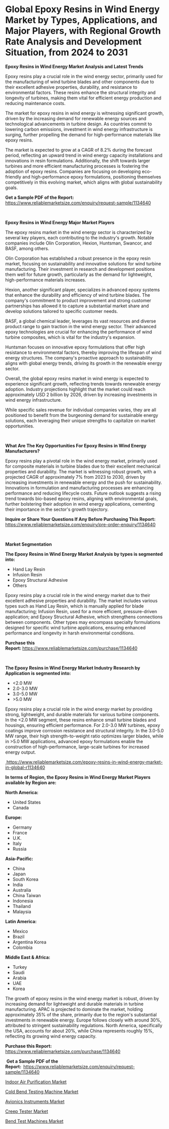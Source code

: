 <p><h1>Global Epoxy Resins in Wind Energy Market by Types, Applications, and Major Players, with Regional Growth Rate Analysis and Development Situation, from 2024 to 2031</h1></p><p><strong>Epoxy Resins in Wind Energy Market Analysis and Latest Trends</strong></p>
<p><p>Epoxy resins play a crucial role in the wind energy sector, primarily used for the manufacturing of wind turbine blades and other components due to their excellent adhesive properties, durability, and resistance to environmental factors. These resins enhance the structural integrity and longevity of turbines, making them vital for efficient energy production and reducing maintenance costs.</p><p>The market for epoxy resins in wind energy is witnessing significant growth, driven by the increasing demand for renewable energy sources and technological advancements in turbine design. As countries commit to lowering carbon emissions, investment in wind energy infrastructure is surging, further propelling the demand for high-performance materials like epoxy resins. </p><p>The market is expected to grow at a CAGR of 8.2% during the forecast period, reflecting an upward trend in wind energy capacity installations and innovations in resin formulations. Additionally, the shift towards larger turbines and more efficient manufacturing processes is fostering the adoption of epoxy resins. Companies are focusing on developing eco-friendly and high-performance epoxy formulations, positioning themselves competitively in this evolving market, which aligns with global sustainability goals.</p></p>
<p><strong>Get a Sample PDF of the Report:&nbsp;</strong> <a href="https://www.reliablemarketsize.com/enquiry/request-sample/1134640?utm_campaign=1131&utm_medium=2&utm_source=Github&utm_content=ia&utm_term=18122024&utm_id=epoxy-resins-in-wind-energy">https://www.reliablemarketsize.com/enquiry/request-sample/1134640</a></p>
<p>&nbsp;</p>
<p><strong>Epoxy Resins in Wind Energy Major Market Players</strong></p>
<p><p>The epoxy resins market in the wind energy sector is characterized by several key players, each contributing to the industry's growth. Notable companies include Olin Corporation, Hexion, Huntsman, Swancor, and BASF, among others.</p><p>Olin Corporation has established a robust presence in the epoxy resin market, focusing on sustainability and innovative solutions for wind turbine manufacturing. Their investment in research and development positions them well for future growth, particularly as the demand for lightweight, high-performance materials increases. </p><p>Hexion, another significant player, specializes in advanced epoxy systems that enhance the durability and efficiency of wind turbine blades. The company's commitment to product improvement and strong customer partnerships has allowed it to capture a substantial market share and develop solutions tailored to specific customer needs.</p><p>BASF, a global chemical leader, leverages its vast resources and diverse product range to gain traction in the wind energy sector. Their advanced epoxy technologies are crucial for enhancing the performance of wind turbine composites, which is vital for the industry's expansion.</p><p>Huntsman focuses on innovative epoxy formulations that offer high resistance to environmental factors, thereby improving the lifespan of wind energy structures. The company's proactive approach to sustainability aligns with global energy trends, driving its growth in the renewable energy sector.</p><p>Overall, the global epoxy resins market in wind energy is expected to experience significant growth, reflecting trends towards renewable energy adoption. Industry projections highlight that the market could reach approximately USD 2 billion by 2026, driven by increasing investments in wind energy infrastructure. </p><p>While specific sales revenue for individual companies varies, they are all positioned to benefit from the burgeoning demand for sustainable energy solutions, each leveraging their unique strengths to capitalize on market opportunities.</p></p>
<p>&nbsp;</p>
<p><strong>What Are The Key Opportunities For Epoxy Resins in Wind Energy Manufacturers?</strong></p>
<p><p>Epoxy resins play a pivotal role in the wind energy market, primarily used for composite materials in turbine blades due to their excellent mechanical properties and durability. The market is witnessing robust growth, with a projected CAGR of approximately 7% from 2023 to 2030, driven by increasing investments in renewable energy and the push for sustainability. Innovations in formulation and manufacturing processes are enhancing performance and reducing lifecycle costs. Future outlook suggests a rising trend towards bio-based epoxy resins, aligning with environmental goals, further bolstering their adoption in wind energy applications, cementing their importance in the sector's growth trajectory.</p></p>
<p><strong>Inquire or Share Your Questions If Any Before Purchasing This Report:</strong> <a href="https://www.reliablemarketsize.com/enquiry/pre-order-enquiry/1134640?utm_campaign=1131&utm_medium=2&utm_source=Github&utm_content=ia&utm_term=18122024&utm_id=epoxy-resins-in-wind-energy">https://www.reliablemarketsize.com/enquiry/pre-order-enquiry/1134640</a></p>
<p>&nbsp;</p>
<p><strong>Market Segmentation</strong></p>
<p><strong>The Epoxy Resins in Wind Energy Market Analysis by types is segmented into:</strong></p>
<p><ul><li>Hand Lay Resin</li><li>Infusion Resin</li><li>Epoxy Structural Adhesive</li><li>Others</li></ul></p>
<p><p>Epoxy resins play a crucial role in the wind energy market due to their excellent adhesive properties and durability. The market includes various types such as Hand Lay Resin, which is manually applied for blade manufacturing; Infusion Resin, used for a more efficient, pressure-driven application; and Epoxy Structural Adhesive, which strengthens connections between components. Other types may encompass specialty formulations designed for specific wind turbine applications, ensuring enhanced performance and longevity in harsh environmental conditions.</p></p>
<p><strong>Purchase this Report:&nbsp;</strong><a href="https://www.reliablemarketsize.com/purchase/1134640?utm_campaign=1131&utm_medium=2&utm_source=Github&utm_content=ia&utm_term=18122024&utm_id=epoxy-resins-in-wind-energy">https://www.reliablemarketsize.com/purchase/1134640</a></p>
<p>&nbsp;</p>
<p><strong>The Epoxy Resins in Wind Energy Market Industry Research by Application is segmented into:</strong></p>
<p><ul><li><2.0 MW</li><li>2.0-3.0 MW</li><li>3.0-5.0 MW</li><li>>5.0 MW</li></ul></p>
<p><p>Epoxy resins play a crucial role in the wind energy market by providing strong, lightweight, and durable materials for various turbine components. In the <2.0 MW segment, these resins enhance small turbine blades and housings, ensuring efficient performance. For 2.0-3.0 MW turbines, epoxy coatings improve corrosion resistance and structural integrity. In the 3.0-5.0 MW range, their high strength-to-weight ratio optimizes larger blades, while in >5.0 MW applications, advanced epoxy formulations enable the construction of high-performance, large-scale turbines for increased energy output.</p></p>
<p><a href="https://www.reliablemarketsize.com/epoxy-resins-in-wind-energy-market-in-global-r1134640?utm_campaign=1131&utm_medium=2&utm_source=Github&utm_content=ia&utm_term=18122024&utm_id=epoxy-resins-in-wind-energy">&nbsp;https://www.reliablemarketsize.com/epoxy-resins-in-wind-energy-market-in-global-r1134640</a></p>
<p><strong>In terms of Region, the Epoxy Resins in Wind Energy Market Players available by Region are:</strong></p>
<p>
    <p> <strong> North America: </strong>
        <ul>
            <li>United States</li>
            <li>Canada</li>
        </ul>
        </p> 
    <p> <strong> Europe: </strong>
        <ul>
            <li>Germany</li>
            <li>France</li>
            <li>U.K.</li>
            <li>Italy</li>
            <li>Russia</li>
        </ul>
        </p> 
    <p> <strong> Asia-Pacific: </strong>
        <ul>
            <li>China</li>
            <li>Japan</li>
            <li>South Korea</li>
            <li>India</li>
            <li>Australia</li>
            <li>China Taiwan</li>
            <li>Indonesia</li>
            <li>Thailand</li>
            <li>Malaysia</li>
        </ul>
        </p> 
    <p> <strong> Latin America: </strong>
        <ul>
            <li>Mexico</li>
            <li>Brazil</li>
            <li>Argentina Korea</li>
            <li>Colombia</li>
        </ul>
        </p> 
    <p> <strong> Middle East & Africa: </strong>
        <ul>
            <li>Turkey</li>
            <li>Saudi</li>
            <li>Arabia</li>
            <li>UAE</li>
            <li>Korea</li>
        </ul>
    </p>
    </p>
<p><p>The growth of epoxy resins in the wind energy market is robust, driven by increasing demand for lightweight and durable materials in turbine manufacturing. APAC is projected to dominate the market, holding approximately 35% of the share, primarily due to the region's substantial investments in renewable energy. Europe follows closely with around 30%, attributed to stringent sustainability regulations. North America, specifically the USA, accounts for about 20%, while China represents roughly 15%, reflecting its growing wind energy capacity.</p></p>
<p><strong>Purchase this Report: </strong><a href="https://www.reliablemarketsize.com/purchase/1134640?utm_campaign=1131&utm_medium=2&utm_source=Github&utm_content=ia&utm_term=18122024&utm_id=epoxy-resins-in-wind-energy">https://www.reliablemarketsize.com/purchase/1134640</a></p>
<p>&nbsp;<strong>Get a Sample PDF of the Report:&nbsp;&nbsp;</strong><a href="https://www.reliablemarketsize.com/enquiry/request-sample/1134640?utm_campaign=1131&utm_medium=2&utm_source=Github&utm_content=ia&utm_term=18122024&utm_id=epoxy-resins-in-wind-energy">https://www.reliablemarketsize.com/enquiry/request-sample/1134640</a></p>
<p><strong></strong></p>
<p><p><a href="https://www.linkedin.com/pulse/indoor-air-purification-market-predictions-taking-consideration-p3lrf?utm_campaign=1131&utm_medium=2&utm_source=Github&utm_content=ia&utm_term=18122024&utm_id=epoxy-resins-in-wind-energy">Indoor Air Purification Market</a></p><p><a href="https://www.linkedin.com/pulse/revenue-market-trends-cold-bend-testing-machine-projected-bnkxf?utm_campaign=1131&utm_medium=2&utm_source=Github&utm_content=ia&utm_term=18122024&utm_id=epoxy-resins-in-wind-energy">Cold Bend Testing Machine Market</a></p><p><a href="https://www.linkedin.com/pulse/avionics-instruments-market-size-expected-grow-cagr-45-from-ihtfe?utm_campaign=1131&utm_medium=2&utm_source=Github&utm_content=ia&utm_term=18122024&utm_id=epoxy-resins-in-wind-energy">Avionics Instruments Market</a></p><p><a href="https://www.linkedin.com/pulse/creep-tester-market-analysis-report-global-insights-region-mpkyf?utm_campaign=1131&utm_medium=2&utm_source=Github&utm_content=ia&utm_term=18122024&utm_id=epoxy-resins-in-wind-energy">Creep Tester Market</a></p><p><a href="https://www.linkedin.com/pulse/how-bend-test-machines-market-projected-soar-size-share-84-ji7ec?utm_campaign=1131&utm_medium=2&utm_source=Github&utm_content=ia&utm_term=18122024&utm_id=epoxy-resins-in-wind-energy">Bend Test Machines Market</a></p></p>